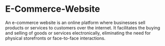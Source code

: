 # E-Commerce-Website
An e-commerce website is an online platform where businesses sell products or services to customers over the internet. It facilitates the buying and selling of goods or services electronically, eliminating the need for physical storefronts or face-to-face interactions.
